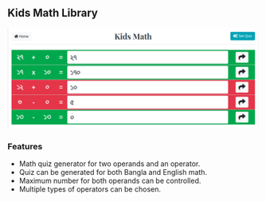 ## Kids Math Library

![alt Kids Math Demo](screenshots/kids_math_demo.png)

### Features
- Math quiz generator for two operands and an operator.
- Quiz can be generated for both Bangla and English math.
- Maximum number for both operands can be controlled.
- Multiple types of operators can be chosen.
